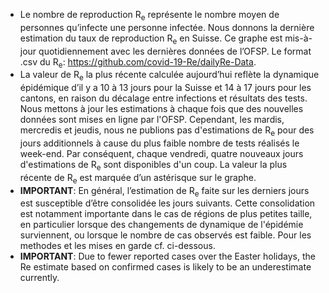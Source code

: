 - Le nombre de reproduction R<sub>e</sub> représente le nombre moyen de personnes qu’infecte une personne infectée. Nous donnons la dernière estimation du taux de reproduction R<sub>e</sub> en Suisse. Ce graphe est mis-à-jour quotidiennement avec les dernières données de l’OFSP. Le format .csv du R<sub>e</sub>: https://github.com/covid-19-Re/dailyRe-Data.
- La valeur de R<sub>e</sub> la plus récente calculée aujourd’hui reflète la dynamique épidémique d’il y a 10 à 13 jours pour la Suisse et 14 à 17 jours pour les cantons, en raison du décalage entre infections et résultats des tests. Nous mettons à jour les estimations à chaque fois que des nouvelles données sont mises en ligne par l'OFSP. Cependant, les mardis, mercredis et jeudis, nous ne publions pas d'estimations de R<sub>e</sub> pour des jours additionnels à cause du plus faible nombre de tests réalisés le week-end. Par conséquent, chaque vendredi, quatre nouveaux jours d'estimations de R<sub>e</sub> sont disponibles d'un coup. La valeur la plus récente de R<sub>e</sub> est marquée d’un astérisque sur le graphe.
- **IMPORTANT**: En général, l’estimation de R<sub>e</sub> faite sur les derniers jours est susceptible d’être consolidée les jours suivants. Cette consolidation est notamment importante dans le cas de régions de plus petites taille, en particulier lorsque des changements de dynamique de l'épidémie surviennent, ou lorsque le nombre de cas observés est faible. Pour les methodes et les mises en garde cf. ci-dessous.
- **IMPORTANT**: Due to fewer reported cases over the Easter holidays, the Re estimate based on confirmed cases is likely to be an underestimate currently.
